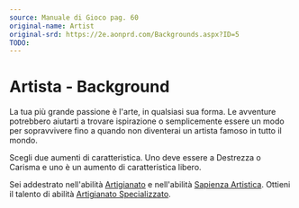 ```yaml
---
source: Manuale di Gioco pag. 60
original-name: Artist
original-srd: https://2e.aonprd.com/Backgrounds.aspx?ID=5
TODO:
---
```


# Artista - Background

La tua più grande passione è l'arte, in qualsiasi sua forma. Le avventure
potrebbero aiutarti a trovare ispirazione o semplicemente essere un modo per
sopravvivere fino a quando non diventerai un artista famoso in tutto il mondo.

Scegli due aumenti di caratteristica. Uno deve essere a Destrezza o Carisma e
uno è un aumento di caratteristica libero.

Sei addestrato nell'abilità [Artigianato](/abilita/artigianato) e nell'abilità
[Sapienza Artistica](/abilita/sapienza). Ottieni il talento di abilità
[Artigianato Specializzato](/talenti/generici/artigianato-specializzato).
